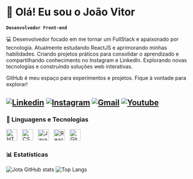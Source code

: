 # 👋  Olá! Eu sou o João Vitor 

**`Desenvolvedor Front-end`**

💻 Desenvolvedor focado em me tornar um FullStack e apaixonado por tecnologia. Atualmente estudando ReactJS e aprimorando minhas habilidades. Criando projetos práticos para consolidar o aprendizado e compartilhando conhecimento no Instagram e LinkedIn. Explorando novas tecnologias e construindo soluções web interativas.

GitHub é meu espaço para experimentos e projetos. Fique à vontade para explorar!


[![Linkedin](https://img.shields.io/badge/LinkedIn-0077B5?style=for-the-badge&logo=linkedin&logoColor=white)](https://www.linkedin.com/in/joão-vitor-a5175b221)
[![Instagram](https://img.shields.io/badge/Instagram-E4405F?style=for-the-badge&logo=instagram&logoColor=white)](https://www.instagram.com/jotavitorz/)
[![Gmail](https://devjoaovitor812@gmail.com?style=for-the-badge&logo=gmail&logoColor=white)](#)
[![Youtube](https://img.shields.io/badge/YouTube-FF0000?style=for-the-badge&logo=youtube&logoColor=white)](https://www.youtube.com/@jotavitorz)
---

### 🤖 Linguagens e Tecnologias

<img 
    align="left" 
    alt="HTML"
    title="HTML" 
    width="30px" 
    style="padding-right: 10px;" 
    src="https://cdn.jsdelivr.net/gh/devicons/devicon@latest/icons/html5/html5-original.svg" 
/>
<img 
    align="left" 
    alt="CSS" 
    title="CSS"
    width="30px" 
    style="padding-right: 10px;" 
    src="https://cdn.jsdelivr.net/gh/devicons/devicon@latest/icons/css3/css3-original.svg" 
/>
<img 
    align="left" 
    alt="JavaScript" 
    title="JavaScript"
    width="30px" 
    style="padding-right: 10px;" 
    src="https://cdn.jsdelivr.net/gh/devicons/devicon@latest/icons/javascript/javascript-original.svg" 
/>
<img 
    align="left" 
    alt="React"
    title="React" 
    width="30px" 
    style="padding-right: 10px;" 
    src="https://cdn.jsdelivr.net/gh/devicons/devicon@latest/icons/react/react-original.svg" 
/>
<img 
    align="left" 
    alt="Git" 
    title="Git"
    width="30px" 
    style="padding-right: 10px;" 
    src="https://cdn.jsdelivr.net/gh/devicons/devicon@latest/icons/git/git-original.svg" 
/>

<br/> <br/>

### 📊 Estatísticas

![Jota GitHub stats](https://github-readme-stats.vercel.app/api?username=jotavitorz&show_icons=true&theme=dracula&include_all_commits=true&locale=pt-br) 
![Top Langs](https://github-readme-stats.vercel.app/api/top-langs/?username=jotavitorz&theme=dracula&layout=compact&custom_title=Tecnologias&langs_count=9)

